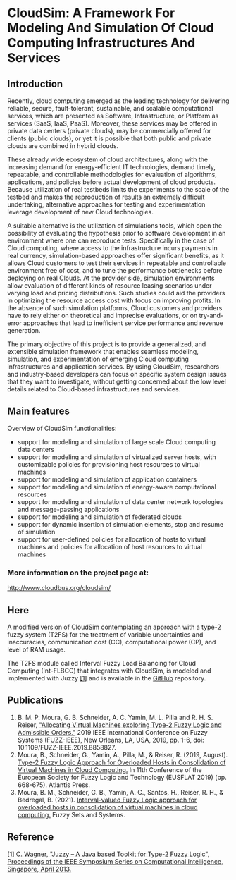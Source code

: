 # CloudSim: A Framework For Modeling And Simulation Of Cloud Computing Infrastructures And Services


## Introduction
Recently, cloud computing emerged as the leading technology for delivering reliable, secure, fault-tolerant, sustainable, and scalable computational services, which are presented as Software, Infrastructure, or Platform as services (SaaS, IaaS, PaaS). Moreover, these services may be offered in private data centers (private clouds), may be commercially offered for clients (public clouds), or yet it is possible that both public and private clouds are combined in hybrid clouds.

These already wide ecosystem of cloud architectures, along with the increasing demand for energy-efficient IT technologies, demand timely, repeatable, and controllable methodologies for evaluation of algorithms, applications, and policies before actual development of cloud products. Because utilization of real testbeds limits the experiments to the scale of the testbed and makes the reproduction of results an extremely difficult undertaking, alternative approaches for testing and experimentation leverage development of new Cloud technologies.

A suitable alternative is the utilization of simulations tools, which open the possibility of evaluating the hypothesis prior to software development in an environment where one can reproduce tests. Specifically in the case of Cloud computing, where access to the infrastructure incurs payments in real currency, simulation-based approaches offer significant benefits, as it allows Cloud customers to test their services in repeatable and controllable environment free of cost, and to tune the performance bottlenecks before deploying on real Clouds. At the provider side, simulation environments allow evaluation of different kinds of resource leasing scenarios under varying load and pricing distributions. Such studies could aid the providers in optimizing the resource access cost with focus on improving profits. In the absence of such simulation platforms, Cloud customers and providers have to rely either on theoretical and imprecise evaluations, or on try-and-error approaches that lead to inefficient service performance and revenue generation.

The primary objective of this project is to provide a generalized, and extensible simulation framework that enables seamless modeling, simulation, and experimentation of emerging Cloud computing infrastructures and application services. By using CloudSim, researchers and industry-based developers can focus on specific system design issues that they want to investigate, without getting concerned about the low level details related to Cloud-based infrastructures and services.


## Main features
Overview of CloudSim functionalities:

- support for modeling and simulation of large scale Cloud computing data centers
- support for modeling and simulation of virtualized server hosts, with customizable policies for provisioning host resources to virtual machines
- support for modeling and simulation of application containers
- support for modeling and simulation of energy-aware computational resources
- support for modeling and simulation of data center network topologies and message-passing applications
- support for modeling and simulation of federated clouds
- support for dynamic insertion of simulation elements, stop and resume of simulation
- support for user-defined policies for allocation of hosts to virtual machines and policies for allocation of host resources to virtual machines

### More information on the project page at:
http://www.cloudbus.org/cloudsim/

## Here

A modified version of CloudSim contemplating an approach with a type-2 fuzzy system (T2FS) for the treatment of variable uncertainties and inaccuracies, communication cost (CC), computational power (CP), and level of RAM usage.

The T2FS module called Interval Fuzzy Load Balancing for Cloud Computing (Int-FLBCC) that integrates with CloudSim, is modeled and implemented with Juzzy [[1]](http://juzzy.wagnerweb.net/) and is available in the [GitHub](https://github.com/brunomourapaz/Juzzy) repository.

## Publications
1. B. M. P. Moura, G. B. Schneider, A. C. Yamin, M. L. Pilla and R. H. S. Reiser, ["Allocating Virtual Machines exploring Type-2 Fuzzy Logic and Admissible Orders,"](https://ieeexplore.ieee.org/document/8858827) 2019 IEEE International Conference on Fuzzy Systems (FUZZ-IEEE), New Orleans, LA, USA, 2019, pp. 1-6, doi: 10.1109/FUZZ-IEEE.2019.8858827.
2. Moura, B., Schneider, G., Yamin, A., Pilla, M., & Reiser, R. (2019, August). [Type-2 Fuzzy Logic Approach for Overloaded Hosts in Consolidation of Virtual Machines in Cloud Computing.](https://www.atlantis-press.com/proceedings/eusflat-19/125914863) In 11th Conference of the European Society for Fuzzy Logic and Technology (EUSFLAT 2019) (pp. 668-675). Atlantis Press. 
3. Moura, B. M., Schneider, G. B., Yamin, A. C., Santos, H., Reiser, R. H., & Bedregal, B. (2021). [Interval-valued Fuzzy Logic approach for overloaded hosts in consolidation of virtual machines in cloud computing.](https://www.sciencedirect.com/science/article/abs/pii/S0165011421000762) Fuzzy Sets and Systems. 

## Reference
[1] [C. Wagner, "Juzzy – A Java based Toolkit for Type-2 Fuzzy Logic", Proceedings of the IEEE Symposium Series on Computational Intelligence, Singapore, April 2013.](http://juzzy.wagnerweb.net/)


